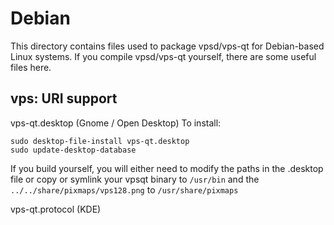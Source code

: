 
Debian
====================
This directory contains files used to package vpsd/vps-qt
for Debian-based Linux systems. If you compile vpsd/vps-qt yourself, there are some useful files here.

## vps: URI support ##


vps-qt.desktop  (Gnome / Open Desktop)
To install:

	sudo desktop-file-install vps-qt.desktop
	sudo update-desktop-database

If you build yourself, you will either need to modify the paths in
the .desktop file or copy or symlink your vpsqt binary to `/usr/bin`
and the `../../share/pixmaps/vps128.png` to `/usr/share/pixmaps`

vps-qt.protocol (KDE)


